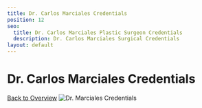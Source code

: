 ```yaml
---
title: Dr. Carlos Marciales Credentials
position: 12
seo:
  title: Dr. Carlos Marciales Plastic Surgeon Credentials
  description: Dr. Carlos Marciales Surgical Credentials
layout: default
---
```


<div class='wrap'>
<div class='section u-py6 u-alignCenter'>
<h1>Dr. Carlos Marciales Credentials</h1>
<a href='/plastic-surgeries/dr-carlos-marciales'>Back to Overview</a>
<img class='u-pt4' src='/uploads/dr-marciales-credentials.png' alt='Dr. Marciales Credentials'>
</div>
</div>
